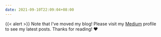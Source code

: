 ```yaml
---
date: 2021-09-10T22:09:04+08:00
---
```


{{< alert >}} Note that I've moved my blog! Please visit my [Medium](https://medium.com/@gian-lorenzetto) profile to see my latest posts. Thanks for reading! :heart: